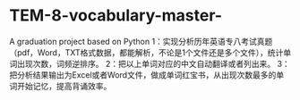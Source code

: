 # TEM-8-vocabulary-master-
A graduation project based on Python
1：实现分析历年英语专八考试真题（pdf，Word，TXT格式数据，都能解析，不论是1个文件还是多个文件），统计单词出现次数，词频逆排序。
2：把以上单词对应的中文自动翻译或者列出来。
3：把分析结果输出为Excel或者Word文件，做成单词红宝书，从出现次数最多的单词开始记忆，提高背诵效率。

